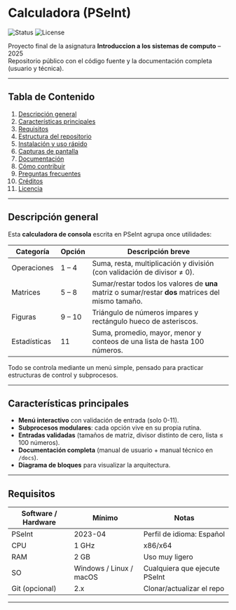 # Calculadora (PSeInt)

![Status](https://img.shields.io/badge/status-ready-brightgreen)
![License](https://img.shields.io/badge/license-MIT-blue)

Proyecto final de la asignatura **Introduccion a los sistemas de computo** – 2025  
Repositorio público con el código fuente y la documentación completa (usuario y técnica).

---

## Tabla de Contenido
1. [Descripción general](#descripción-general)
2. [Características principales](#características-principales)
3. [Requisitos](#requisitos)
4. [Estructura del repositorio](#estructura-del-repositorio)
5. [Instalación y uso rápido](#instalación-y-uso-rápido)
6. [Capturas de pantalla](#capturas-de-pantalla)
7. [Documentación](#documentación)
8. [Cómo contribuir](#cómo-contribuir)
9. [Preguntas frecuentes](#preguntas-frecuentes)
10. [Créditos](#créditos)
11. [Licencia](#licencia)

---

## Descripción general
Esta **calculadora de consola** escrita en PSeInt agrupa once utilidades:

| Categoría | Opción | Descripción breve |
|-----------|--------|-------------------|
| Operaciones | 1 – 4 | Suma, resta, multiplicación y división (con validación de divisor ≠ 0). |
| Matrices    | 5 – 8 | Sumar/restar todos los valores de **una** matriz o sumar/restar **dos** matrices del mismo tamaño. |
| Figuras     | 9 – 10 | Triángulo de números impares y rectángulo hueco de asteriscos. |
| Estadísticas| 11 | Suma, promedio, mayor, menor y conteos de una lista de hasta 100 números. |

Todo se controla mediante un menú simple, pensado para practicar estructuras de control y subprocesos.

---

## Características principales
- **Menú interactivo** con validación de entrada (solo 0-11).
- **Subprocesos modulares**: cada opción vive en su propia rutina.
- **Entradas validadas** (tamaños de matriz, divisor distinto de cero, lista ≤ 100 números).
- **Documentación completa** (manual de usuario + manual técnico en `/docs`).
- **Diagrama de bloques** para visualizar la arquitectura.

---

## Requisitos
| Software / Hardware | Mínimo | Notas |
|---------------------|--------|-------|
| PSeInt | 2023-04 | Perfil de idioma: Español |
| CPU | 1 GHz | x86/x64 |
| RAM | 2 GB | Uso muy ligero |
| SO | Windows / Linux / macOS | Cualquiera que ejecute PSeInt |
| Git (opcional) | 2.x | Clonar/actualizar el repo |

---

